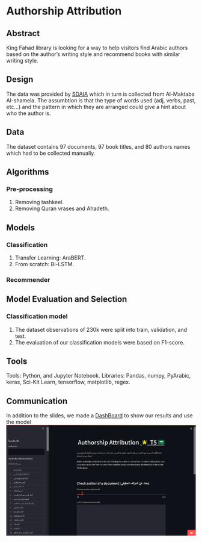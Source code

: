 # Authorship Attribution
## Abstract
King Fahad library is looking for a way to help visitors find Arabic authors based on the author’s writing style and recommend books with similar writing style.  

## Design
The data was provided by [SDAIA](https://sourceforge.net/projects/tashkeela/) which in turn is collected from Al-Maktaba Al-shamela. The assumbtion is that the type of words used (adj, verbs, past, etc...) and the pattern in which they are arranged could give a hint about who the author is.  

## Data
The dataset contains 97 documents, 97 book titles, and 80 authors names which had to be collected manually.


## Algorithms
### Pre-processing
1.	Removing tashkeel.
2.	Removing Quran vrases and Ahadeth.


## Models  
### Classification  
1. Transfer Learning: AraBERT.  
2. From scratch: Bi-LSTM.  

### Recommender  


## Model Evaluation and Selection   
### Classification model
1.	The dataset observations of 230k were split into train, validation, and test.
2.	The evaluation of our classification models were based on F1-score.  

## Tools
Tools: Python, and Jupyter Notebook. 
Libraries: Pandas, numpy, PyArabic, keras, Sci-Kit Learn, tensorflow, matplotlib, regex.
## Communication
In addition to the slides, we made a [DashBoard](https://share.streamlit.io/a-safarji/books-recommnder-/main/basedon_user.py) to show our results and use the model
![dash](dash.png)
